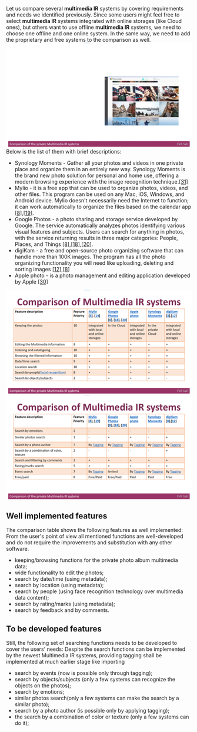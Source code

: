 Let us compare several **multimedia IR** systems by covering requirements and needs we identified previously. 
Since some users might feel free to select **multimedia IR** systems integrated with online storages (like Cloud ones), but others want to use offline **multimedia IR** systems, we need to choose one offline and one online system. 
In the same way, we need to add the proprietary and free systems to the comparison as well. 
<img src="Images/ComparisonoftheprivateMultimediaIRsystems.gif" alt="ComparisonoftheprivateMultimediaIRsystems.gif" />
Below is the list of them with brief descriptions:
* Synology Moments - Gather all your photos and videos in one private place and organize them in an entirely new way. Synology Moments is the brand new photo solution for personal and home use, offering a modern browsing experience with the image recognition technique.[[31]](./REFERENCES.md)
* Mylio - it is a free app that can be used to organize photos, videos, and other files. This program can be used on any Mac, iOS, Windows, and Android device. Mylio doesn't necessarily need the Internet to function; it can work automatically to organize the files based on the calendar app [[8]](./REFERENCES.md),[[19]](./REFERENCES.md).
* Google Photos - a photo sharing and storage service developed by Google. The service automatically analyzes photos identifying various visual features and subjects. Users can search for anything in photos, with the service returning results in three major categories: People, Places, and Things [[8]](./REFERENCES.md),[[18]](./REFERENCES.md),[[20]](./REFERENCES.md).
* digiKam - a free and open-source photo organizing software that can handle more than 100K images. The program has all the photo organizing functionality you will need like uploading, deleting and sorting images [[12]](./REFERENCES.md),[[8]](./REFERENCES.md)
* Apple photo - is a photo management and editing application developed by Apple [[30]](./REFERENCES.md)

<img src="Images/ComparisonofprivateMultimediaIRsystems.png" alt="ComparisonofprivateMultimediaIRsystems.png" />
<img src="Images/ComparisonofprivateMultimediaIRsystems2.png" alt="ComparisonofprivateMultimediaIRsystems2.png" />

## Well implemented features
The comparison table shows the following features as well implemented:
From the user's point of view all mentioned functions are well-developed and do not require the improvements and substitution with any other software.

* keeping/browsing functions for the private photo album multimedia data;
* wide functionality to edit the photos;
* search by date/time (using metadata);
* search by location (using metadata);
* search by people (using face recognition technology over multimedia data content);
* search by rating/marks (using metadata);
* search by feedback and by comments.

## To be developed features
Still, the following set of searching functions needs to be developed to cover the users' needs:
Despite the search functions can be implemented by the newest Multimedia IR systems, providing tagging shall be implemented at much earlier stage like importing

* search by events (now is possible only through tagging);
* search by objects/subjects (only a few systems can recognize the objects on the photos);
* search by emotions;
* similar photos search(only a few systems can make the search by a similar photo);
* search by a photo author (is possible only by applying tagging);
* the search by a combination of color or texture (only a few systems can do it);
